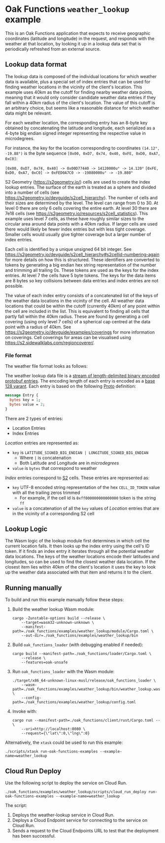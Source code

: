 # Oak Functions `weather_lookup` example

This is an Oak Functions application that expects to receive geographic
coordinates (latitude and longitude) in the request, and responds with the
weather at that location, by looking it up in a lookup data set that is
periodically refreshed from an external source.

## Lookup data format

The lookup data is composed of the individual locations for which weather data
is available, plus a special set of index entries that can be used for finding
weather locations in the vicinity of the client's location. This example uses
40km as the cutoff for finding nearby weather data points, meaning that it would
only consider candidate weather data entries if they fall within a 40km radius
of the client's location. The value of this cutoff is an arbitrary choice, but
seems like a reasonable distance for which weather data might be relevant.

For each weather location, the corresponding entry has an 8-byte key obtained by
concatenating the latitude and longitude, each serialized as a 4-byte big endian
signed integer representing the respective value in microdegrees.

For instance, the key for the location corresponding to coordinates
`(14.12°, -19.88°)` is the byte sequence
`[0x00, 0xD7, 0x74, 0x40, 0xFE, 0xD0, 0xA7, 0xC0]`:

`[0x00, 0xD7, 0x74, 0x40] -> 0x00D77440 -> 14120000u° -> 14.120°`
`[0xFE, 0xD0, 0xA7, 0xC0] -> 0xFED0A7C0 -> -19880000u° -> -19.880°`

S2 Geometry (https://s2geometry.io/) cells are used to create the index lookup
entries. The surface of the earth is treated as a sphere and divided into a
number of cells (see https://s2geometry.io/devguide/s2cell_hierarchy). The
number of cells and their sizes are determined by the level. The level can range
from 0 to 30. At level 0 there are only 6 cells covering the entire earth. At
level 30 there are 7e18 cells (see
https://s2geometry.io/resources/s2cell_statistics). This example uses level 7
cells, as these have roughly similar sizes to the circular area around data
points with a 40km radius. If larger cells are used there would likely be fewer
index entries but with less tight coverage. Smaller cells would usually give
tighter coverage but a larger number of index entries.

Each cell is identified by a unique unsigned 64 bit integer. See
https://s2geometry.io/devguide/s2cell_hierarchy#s2cellid-numbering-again for
more details on how this is structured. These identifiers are converted to
tokens by generating a big endian hex string representation of the number and
trimming all trailing 0s. These tokens are used as the keys for the index
entries. At level 7 the cells have 5 byte tokens. The keys for the data items
are 8 bytes so key collisions between data entries and index entries are not
possible.

The value of each index entry consists of a concatenated list of the keys of the
weather data locations in the vicinity of the cell. All weather data locations
that could be within the cutoff (currently 40km) of any point within the cell
are included in the list. This is equivalent to finding all cells that partly
fall within the 40km radius. These are found by generating a cell covering
(using only level 7 cells) of a spherical cap centred at the data point with a
radius of 40km. See https://s2geometry.io/devguide/examples/coverings for more
information on coverings. Cell coverings for areas can be visualised using
https://s2.sidewalklabs.com/regioncoverer/.

### File format

The weather file format looks as follows:

The weather lookup data file is a
[stream of length-delimited binary encoded protobuf entries](https://developers.google.com/protocol-buffers/docs/techniques#streaming).
The encoding length of each entry is encoded as a
[base 128 varant](https://developers.google.com/protocol-buffers/docs/encoding#varints).
Each entry is based on the following
[Proto](oak_functions/proto/lookup_data.proto) definition:

```protobuf
message Entry {
  bytes key = 1;
  bytes value = 2;
}
```

There are 2 types of entries:

- Location Entries
- Index Entries

_Location_ entries are represented as:

- `key` is `LATITUDE_SIGNED_BIG_ENDIAN | LONGITUDE_SIGNED_BIG_ENDIAN`
  - Where `|` is concatenation
  - Both Latitude and Longitude are in _microdegrees_
- `value` is `bytes` that correspond to weather

_Index_ entries correspond to
[S2](https://s2geometry.io/devguide/s2cell_hierarchy#s2cellid-numbering-again)
cells. These entries are represented as:

- `key` UTF-8 encoded string representation of the hex `CELL_ID_TOKEN` value
  with all the trailing zeros trimmed
  - For example, if the cell id is `0xff000000000000000` token is the string
    `ff`
- `value` is a concatenation of all the `key` values of _Location_ entries that
  are in the vicinity of a corresponding S2 cell

## Lookup Logic

The Wasm logic of the lookup module first determines in which cell the current
location falls. It then looks up the index entry using the cell's ID token. If
it finds an index entry it iterates through all the potential weather data
locations. The keys of the weather locations encode their latitudes and
longitudes, so can be used to find the closest weather data location. If the
closest item lies within 40km of the client's location it uses the key to look
up the weather data associated with that item and returns it to the client.

## Running manually

To build and run this example manually follow these steps:

1. Build the weather lookup Wasm module:

   ```shell
   cargo -Zunstable-options build --release \
       --target=wasm32-unknown-unknown \
       --manifest-path=./oak_functions/examples/weather_lookup/module/Cargo.toml \
       --out-dir=./oak_functions/examples/weather_lookup/bin
   ```

1. Build `oak_functions_loader` (with debugging enabled if needed):

   ```shell
   cargo build --manifest-path=./oak_functions/loader/Cargo.toml \
       --release \
       --features=oak-unsafe
   ```

1. Run `oak_functions_loader` with the Wasm module:

   ```shell
   ./target/x86_64-unknown-linux-musl/release/oak_functions_loader \
       --wasm-path=./oak_functions/examples/weather_lookup/bin/weather_lookup.wasm \
       --config-path=./oak_functions/examples/weather_lookup/config.toml
   ```

1. Invoke with:

   ```shell
   cargo run --manifest-path=./oak_functions/client/rust/Cargo.toml -- \
       --uri=http://localhost:8080 \
       --request={\"lat\":0,\"lng\":0}
   ```

Alternatively, the `xtask` could be used to run this example:

```shell
./scripts/xtask run-oak-functions-examples --example-name=weather_lookup
```

## Cloud Run Deploy

Use the following script to deploy the service on Cloud Run.

```shell
./oak_functions/examples/weather_lookup/scripts/cloud_run_deploy run-oak-functions-examples --example-name=weather_lookup
```

The script:

1. Deploys the weather-lookup service in Cloud Run.
2. Deploys a Cloud Endpoint service for connecting to the service on Cloud Run.
3. Sends a request to the Cloud Endpoints URL to test that the deployment has
   been successful.
